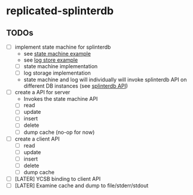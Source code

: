 # replicated-splinterdb

## TODOs

- [ ] implement state machine for splinterdb
    - see [state machine example](third-party/nuraft/examples/calculator/calc_state_machine.hxx)
    - see [log store example](third-party/nuraft/examples/in_memory_log_store.hxx)
    - [ ] state machine implementation
    - [ ] log storage implementation
    - state machine and log will individually will invoke splinterdb API on different DB instances (see [splinterdb API](third-party/splinterdb/include))
- [ ] create a API for server
    - Invokes the state machine API
    - [ ] read
    - [ ] update
    - [ ] insert
    - [ ] delete 
    - [ ] dump cache (no-op for now)
- [ ] create a client API
    - [ ] read
    - [ ] update
    - [ ] insert
    - [ ] delete 
    - [ ] dump cache
- [ ] [LATER] YCSB binding to client API
- [ ] [LATER] Examine cache and dump to file/stderr/stdout